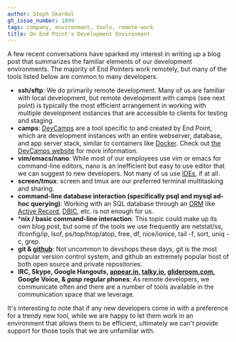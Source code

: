 ```yaml
---
author: Steph Skardal
gh_issue_number: 1099
tags: company, environment, tools, remote-work
title: On End Point's Development Environment
---
```


A few recent conversations have sparked my interest in writing up a blog post that summarizes the familiar elements of our development environments. The majority of End Pointers work remotely, but many of the tools listed below are common to many developers.

- **ssh/sftp**: We do primarily remote development. Many of us are familiar with local development, but remote development with camps (see next point) is typically the most efficient arrangement in working with multiple development instances that are accessible to clients for testing and staging.
- **camps**: [DevCamps](http://www.devcamps.org/) are a tool specific to and created by End Point, which are development instances with an entire webserver, database, and app server stack, similar to containers like [Docker](https://www.docker.com/). Check out [the DevCamps website](http://www.devcamps.org/) for more information.
- **vim/emacs/nano**: While most of our employees use vim or emacs for command-line editors, nano is an inefficient but easy to use editor that we can suggest to new developers. Not many of us use [IDEs](http://en.wikipedia.org/wiki/Integrated_development_environment), if at all.
- **screen/tmux**: screen and tmux are our preferred terminal multitasking and sharing.
- **command-line database interaction (specifically psql and mysql ad-hoc querying)**: Working with an SQL database through an [ORM](http://en.wikipedia.org/wiki/Object-relational_mapping) like [Active Record](http://guides.rubyonrails.org/active_record_basics.html), [DBIC](http://www.dbix-class.org/), etc. is not enough for us.
- ***nix / basic command-line interaction**: This topic could make up its own blog post, but some of the tools we use frequently are netstat/ss, ifconfig/ip, lsof, ps/top/htop/atop, free, df, nice/ionice, tail -f, sort, uniq -c, grep.
- **git &amp; [github](https://github.com/)**: Not uncommon to devshops these days, git is the most popular version control system, and github an extremely popular host of both open source and private repositories.
- **IRC, Skype, Google Hangouts, [appear.in](https://github.com/), [talky.io](https://talky.io/), [glideroom.com](https://glideroom.com/), Google Voice, &amp; *gasp* regular phones**: As remote developers, we communicate often and there are a number of tools available in the communication space that we leverage.

It's interesting to note that if any new developers come in with a preference for a trendy new tool, while we are happy to let them work in an environment that allows them to be efficient, ultimately we can't provide support for those tools that we are unfamiliar with.
